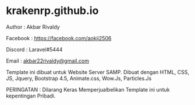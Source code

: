 # krakenrp.github.io

Author : Akbar Rivaldy

Facebook : https://facebook.com/aokji2506

Discord : Laravel#5444

Email : akbar22rivaldy@gmail.com

 
 
 Template ini dibuat untuk Website Server SAMP. Dibuat dengan HTML, CSS, JS, Jquery, Bootstrap 4.5, Animate.css, Wow.Js, Particles.Js
 
 PERINGATAN : Dilarang Keras Memperjualbelikan Template ini untuk kepentingan Pribadi.
